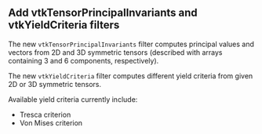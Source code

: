 ## Add vtkTensorPrincipalInvariants and vtkYieldCriteria filters

The new `vtkTensorPrincipalInvariants` filter computes principal values and vectors
from 2D and 3D symmetric tensors (described with arrays containing 3 and 6
components, respectively).

The new `vtkYieldCriteria` filter computes different yield criteria from given
2D or 3D symmetric tensors.

Available yield criteria currently include:
- Tresca criterion
- Von Mises criterion
